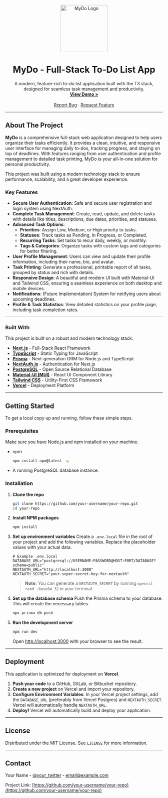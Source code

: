 <div align="center">
  <br />
  <img src="https://raw.githubusercontent.com/your-username/your-repo/main/public/logo.png" alt="MyDo Logo" width="150">
  <h1 align="center">MyDo - Full-Stack To-Do List App</h1>
  <p align="center">
    A modern, feature-rich to-do list application built with the T3 stack, designed for seamless task management and productivity.
    <br />
    <a href="https://your-mydo-app.vercel.app"><strong>View Demo »</strong></a>
    <br />
    <br />
    <a href="https://github.com/your-username/your-repo/issues">Report Bug</a>
    ·
    <a href="https://github.com/your-username/your-repo/issues">Request Feature</a>
  </p>
</div>

---

## About The Project

**MyDo** is a comprehensive full-stack web application designed to help users organize their tasks efficiently. It provides a clean, intuitive, and responsive user interface for managing daily to-dos, tracking progress, and staying on top of deadlines. With features ranging from user authentication and profile management to detailed task printing, MyDo is your all-in-one solution for personal productivity.

This project was built using a modern technology stack to ensure performance, scalability, and a great developer experience.

### Key Features

- **Secure User Authentication**: Safe and secure user registration and login system using NextAuth.
- **Complete Task Management**: Create, read, update, and delete tasks with details like titles, descriptions, due dates, priorities, and statuses.
- **Advanced Task Options**:
  - **Priorities**: Assign Low, Medium, or High priority to tasks.
  - **Statuses**: Track tasks as Pending, In Progress, or Completed.
  - **Recurring Tasks**: Set tasks to recur daily, weekly, or monthly.
  - **Tags & Categories**: Organize tasks with custom tags and categories for better filtering.
- **User Profile Management**: Users can view and update their profile information, including their name, bio, and avatar.
- **Task Printing**: Generate a professional, printable report of all tasks, grouped by status and rich with details.
- **Responsive Design**: A beautiful and modern UI built with Material-UI and Tailwind CSS, ensuring a seamless experience on both desktop and mobile devices.
- **Notifications**: (Future Implementation) System for notifying users about upcoming deadlines.
- **Profile & Task Statistics**: View detailed statistics on your profile page, including task completion rates.

---

### Built With

This project is built on a robust and modern technology stack:

- **[Next.js](https://nextjs.org/)** - Full-Stack React Framework
- **[TypeScript](https://www.typescriptlang.org/)** - Static Typing for JavaScript
- **[Prisma](https://www.prisma.io/)** - Next-generation ORM for Node.js and TypeScript
- **[NextAuth.js](https://next-auth.js.org/)** - Authentication for Next.js
- **[PostgreSQL](https://www.postgresql.org/)** - Open Source Relational Database
- **[Material-UI (MUI)](https://mui.com/)** - React UI Component Library
- **[Tailwind CSS](https://tailwindcss.com/)** - Utility-First CSS Framework
- **[Vercel](https://vercel.com/)** - Deployment Platform

---

## Getting Started

To get a local copy up and running, follow these simple steps.

### Prerequisites

Make sure you have Node.js and npm installed on your machine.

- npm
  ```sh
  npm install npm@latest -g
  ```
- A running PostgreSQL database instance.

### Installation

1.  **Clone the repo**
    ```sh
    git clone https://github.com/your-username/your-repo.git
    cd your-repo
    ```
2.  **Install NPM packages**
    ```sh
    npm install
    ```
3.  **Set up environment variables**
    Create a `.env.local` file in the root of your project and add the following variables. Replace the placeholder values with your actual data.

    ```env
    # Example .env.local
    DATABASE_URL="postgresql://USERNAME:PASSWORD@HOST:PORT/DATABASE?schema=public"
    NEXTAUTH_URL="http://localhost:3000"
    NEXTAUTH_SECRET="your-super-secret-key-for-nextauth"
    ```

    > **Note:** You can generate a `NEXTAUTH_SECRET` by running `openssl rand -base64 32` in your terminal.

4.  **Set up the database schema**
    Push the Prisma schema to your database. This will create the necessary tables.

    ```sh
    npx prisma db push
    ```

5.  **Run the development server**
    ```sh
    npm run dev
    ```
    Open [http://localhost:3000](http://localhost:3000) with your browser to see the result.

---

## Deployment

This application is optimized for deployment on **Vercel**.

1.  **Push your code** to a GitHub, GitLab, or Bitbucket repository.
2.  **Create a new project** on Vercel and import your repository.
3.  **Configure Environment Variables**: In your Vercel project settings, add the `DATABASE_URL` (preferably from Vercel Postgres) and `NEXTAUTH_SECRET`. Vercel will automatically handle `NEXTAUTH_URL`.
4.  **Deploy!** Vercel will automatically build and deploy your application.

---

## License

Distributed under the MIT License. See `LICENSE` for more information.

---

## Contact

Your Name - [@your_twitter](https://twitter.com/your_twitter) - email@example.com

Project Link: [https://github.com/your-username/your-repo](https://github.com/your-username/your-repo)
